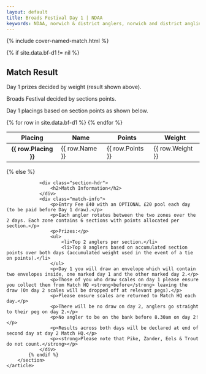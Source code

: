 ```yaml
---
layout: default
title: Broads Festival Day 1 | NDAA
keywords: NDAA, norwich & district anglers, norwich and district angling, norwich & district, matches, fishing match, match list, match calendar, match listing, ndaa broads festival 2021, ,2021 ndaa broads festival, ndaa broads festival day 1, ndaa broads festival 1
---
```


{% include cover-named-match.html %}

<main class="wrapper wrapper--padding wrapper--min-height">
    <article id="Information">
        <section>
            {% if site.data.bf-d1 != nil %}
                <div class="section-hdr">
                    <h2>Match Result</h2>
                </div>
                <div class="match-info">
                    <p>Day 1 prizes decided by weight (result shown above).</p>
                    <p>Broads Festival decided by sections points.</p>
                    <p>Day 1 placings based on section points as shown below.</p>
                </div>
                <div class="table-container">
                    <table class="match-result">
                        <thead>
                            <tr>
                                <th class="th--sticky">Placing</th>
                                <th>Name</th>
                                <th>Points</th>
                                <th>Weight</th>
                            </tr>
                        </thead>
                        <tbody>
                            {% for row in site.data.bf-d1 %}
                            <tr>
                                <th class="td--sticky td--center" data-heading="Placing">{{ row.Placing }}</th>
                                <td data-heading="Pairing">{{ row.Name }}</td>
                                <td class="td--center" data-heading="Points">{{ row.Points }}</td>
                                <td class="td--right" data-heading="Weight">{{ row.Weight }}</td>
                            </tr>
                            {% endfor %}
                        </tbody>
                    </table>
                </div>
            {% else %}

                <div class="section-hdr">
                    <h2>Match Information</h2>
                </div>
                <div class="match-info">
                    <p>Entry Fee £40 with an OPTIONAL £20 pool each day (to be paid before Day 1 draw).</p>
                    <p>Each angler rotates between the two zones over the 2 days. Each zone contains 6 sections with points allocated per section.</p>
                    <p>Prizes:</p>
                    <ul>
                        <li>Top 2 anglers per section.</li>
                        <li>Top 8 anglers based on accumulated section points over both days (accumulated weight used in the event of a tie on points).</li>
                    </ul>
                    <p>Day 1 you will draw an envelope which will contain two envelopes inside, one marked day 1 and the other marked day 2.</p>
                    <p>Those of you who draw scales on day 1 please ensure you collect them from Match HQ <strong>before</strong> leaving the draw (On day 2 scales will be dropped off at relevant pegs).</p>
                    <p>Please ensure scales are returned to Match HQ each day.</p>
                    <p>There will be no draw on day 2, anglers go straight to their peg on day 2.</p>
                    <p>No angler to be on the bank before 8.30am on day 2!</p>
                    <p>Results across both days will be declared at end of second day at day 2 Match HQ.</p>
                    <p><strong>Please note that Pike, Zander, Eels & Trout do not count.</strong></p>
                </div>
            {% endif %}
        </section>
    </article>

</main>